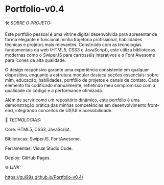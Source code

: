 # Portfolio-v0.4


🛠️ *SOBRE O PROJETO:*


Este portfólio pessoal é uma vitrine digital desenvolvida para apresentar de forma elegante e funcional minha trajetória profissional, habilidades técnicas e projetos mais relevantes. Construído com as tecnologias fundamentais da web (HTML5, CSS3 e JavaScript), este utiliza bibliotecas modernas como o SwiperJS para carrosséis interativos e o Font Awesome para ícones de alta qualidade. 

O design responsivo garante uma experiência consistente em qualquer dispositivo, enquanto a estrutura modular destaca seções essenciais: sobre mim, educação, habilidades, portfólio de projetos e canais de contato. Cada elemento foi codificado manualmente, refletindo meu compromisso com a qualidade do código e a performance otimizada.

Além de servir como um repositório dinâmico, este portfólio é uma demonstração prática das minhas competências em desenvolvimento front-end, integrando conceitos de UX/UI e acessibilidade.

🚀 *TECNOLOGIAS:*


Core: HTML5, CSS3, JavaScript.


Bibliotecas: SwiperJS, FontAwesome.


Ferramentas: Visual Studio Code.


Deploy: GitHub Pages.



🌐 *LINK:*


https://gui99s.github.io/Portfolio-v0.4/
